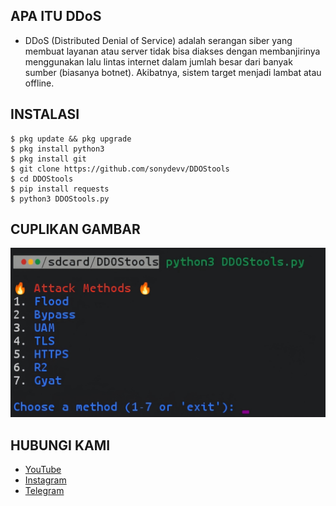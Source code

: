 ## APA ITU DDoS
- DDoS (Distributed Denial of Service) adalah serangan siber yang membuat layanan atau server tidak bisa diakses dengan membanjirinya menggunakan lalu lintas internet dalam jumlah besar dari banyak sumber (biasanya botnet). Akibatnya, sistem target menjadi lambat atau offline.


## INSTALASI
```
$ pkg update && pkg upgrade
$ pkg install python3
$ pkg install git
$ git clone https://github.com/sonydevv/DDOStools
$ cd DDOStools
$ pip install requests
$ python3 DDOStools.py
```

## CUPLIKAN GAMBAR
![Dolkings preview](DDOStools.png)

## HUBUNGI KAMI
- [YouTube](https://youtube.com/sonymodderr)
- [Instagram](https://instagram.com/kuciingterrbang)
- [Telegram](https://t.me/OrdinaryPeople403)
